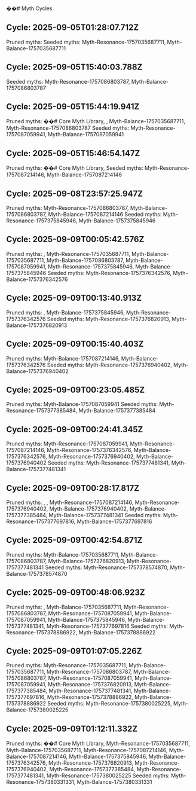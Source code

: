 ��#   M y t h   C y c l e s 
 
 

## Cycle: 2025-09-05T01:28:07.712Z

Pruned myths:  
Seeded myths: Myth-Resonance-1757035687711, Myth-Balance-1757035687711

## Cycle: 2025-09-05T15:40:03.788Z

Seeded myths: Myth-Resonance-1757086803787, Myth-Balance-1757086803787

## Cycle: 2025-09-05T15:44:19.941Z

Pruned myths: ��#   C o r e   M y t h   L i b r a r y ,  , Myth-Balance-1757035687711, Myth-Resonance-1757086803787
Seeded myths: Myth-Resonance-1757087059941, Myth-Balance-1757087059941

## Cycle: 2025-09-05T15:46:54.147Z

Pruned myths: ��#   C o r e   M y t h   L i b r a r y ,  
Seeded myths: Myth-Resonance-1757087214146, Myth-Balance-1757087214146

## Cycle: 2025-09-08T23:57:25.947Z

Pruned myths: Myth-Resonance-1757086803787, Myth-Balance-1757086803787, Myth-Balance-1757087214146
Seeded myths: Myth-Resonance-1757375845946, Myth-Balance-1757375845946

## Cycle: 2025-09-09T00:05:42.576Z

Pruned myths:  , Myth-Resonance-1757035687711, Myth-Balance-1757035687711, Myth-Balance-1757086803787, Myth-Balance-1757087059941, Myth-Resonance-1757375845946, Myth-Balance-1757375845946
Seeded myths: Myth-Resonance-1757376342576, Myth-Balance-1757376342576

## Cycle: 2025-09-09T00:13:40.913Z

Pruned myths:  , Myth-Balance-1757375845946, Myth-Resonance-1757376342576
Seeded myths: Myth-Resonance-1757376820913, Myth-Balance-1757376820913

## Cycle: 2025-09-09T00:15:40.403Z

Pruned myths: Myth-Balance-1757087214146, Myth-Balance-1757376342576
Seeded myths: Myth-Resonance-1757376940402, Myth-Balance-1757376940402

## Cycle: 2025-09-09T00:23:05.485Z

Pruned myths: Myth-Balance-1757087059941
Seeded myths: Myth-Resonance-1757377385484, Myth-Balance-1757377385484

## Cycle: 2025-09-09T00:24:41.345Z

Pruned myths: Myth-Resonance-1757087059941, Myth-Resonance-1757087214146, Myth-Resonance-1757376342576, Myth-Balance-1757376342576, Myth-Resonance-1757376940402, Myth-Balance-1757376940402
Seeded myths: Myth-Resonance-1757377481341, Myth-Balance-1757377481341

## Cycle: 2025-09-09T00:28:17.817Z

Pruned myths:  ,  , Myth-Resonance-1757087214146, Myth-Resonance-1757376940402, Myth-Balance-1757376940402, Myth-Balance-1757377385484, Myth-Balance-1757377481341
Seeded myths: Myth-Resonance-1757377697816, Myth-Balance-1757377697816

## Cycle: 2025-09-09T00:42:54.871Z

Pruned myths: Myth-Balance-1757035687711, Myth-Balance-1757086803787, Myth-Balance-1757376820913, Myth-Resonance-1757377481341
Seeded myths: Myth-Resonance-1757378574870, Myth-Balance-1757378574870

## Cycle: 2025-09-09T00:48:06.923Z

Pruned myths:  , Myth-Balance-1757035687711, Myth-Resonance-1757086803787, Myth-Resonance-1757087059941, Myth-Balance-1757087059941, Myth-Balance-1757375845946, Myth-Balance-1757377481341, Myth-Resonance-1757377697816
Seeded myths: Myth-Resonance-1757378886922, Myth-Balance-1757378886922

## Cycle: 2025-09-09T01:07:05.226Z

Pruned myths: Myth-Resonance-1757035687711, Myth-Balance-1757035687711, Myth-Resonance-1757086803787, Myth-Balance-1757086803787, Myth-Resonance-1757087059941, Myth-Balance-1757087059941, Myth-Resonance-1757376820913, Myth-Balance-1757377385484, Myth-Resonance-1757377481341, Myth-Balance-1757377697816, Myth-Resonance-1757378886922, Myth-Balance-1757378886922
Seeded myths: Myth-Resonance-1757380025225, Myth-Balance-1757380025225

## Cycle: 2025-09-09T01:12:11.332Z

Pruned myths: ��#   C o r e   M y t h   L i b r a r y , Myth-Resonance-1757035687711, Myth-Balance-1757035687711, Myth-Resonance-1757087214146, Myth-Balance-1757087214146, Myth-Balance-1757375845946, Myth-Balance-1757376342576, Myth-Resonance-1757376820913, Myth-Resonance-1757376940402, Myth-Resonance-1757377385484, Myth-Resonance-1757377481341, Myth-Resonance-1757380025225
Seeded myths: Myth-Resonance-1757380331331, Myth-Balance-1757380331331
